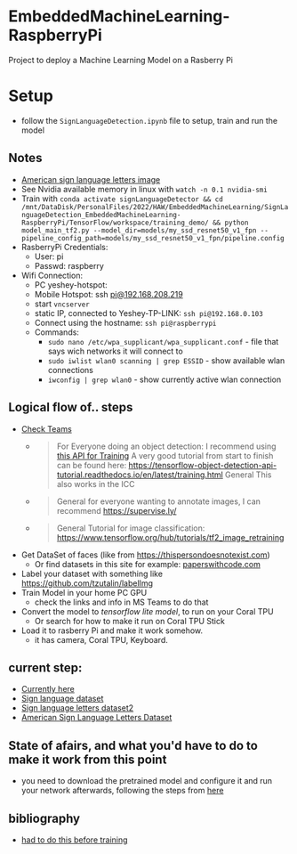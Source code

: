 # EmbeddedMachineLearning-RaspberryPi

Project to deploy a Machine Learning Model on a Rasberry Pi

# Setup

- follow the `SignLanguageDetection.ipynb` file to setup, train and run the model

## Notes

- [American sign language letters image](https://www.researchgate.net/publication/346023992/figure/fig1/AS:959642733649922@1605808065864/Fingerspelling-in-American-Sign-Language-which-represents-26-letters-and-10-digits-with.jpg)
- See Nvidia available memory in linux with `watch -n 0.1 nvidia-smi`
- Train with `conda activate signLanguageDetector && cd /mnt/DataDisk/PersonalFiles/2022/HAW/EmbeddedMachineLearning/SignLanguageDetection_EmbeddedMachineLearning-RaspberryPi/TensorFlow/workspace/training_demo/ && python model_main_tf2.py --model_dir=models/my_ssd_resnet50_v1_fpn --pipeline_config_path=models/my_ssd_resnet50_v1_fpn/pipeline.config`
- RasberryPi Credentials:
  - User: pi
  - Passwd: raspberry
- Wifi Connection:
  - PC yeshey-hotspot: 
  - Mobile Hotspot: ssh pi@192.168.208.219
  - start `vncserver`
  - static IP, connected to Yeshey-TP-LINK: `ssh pi@192.168.0.103`
  - Connect using the hostname: `ssh pi@raspberrypi`
  - Commands:
    - `sudo nano /etc/wpa_supplicant/wpa_supplicant.conf` - file that says wich networks it will connect to
    - `sudo iwlist wlan0 scanning | grep ESSID` - show available wlan connections
    - `iwconfig | grep wlan0` - show currently active wlan connection

## Logical flow of.. steps

- [Check Teams](https://teams.microsoft.com/_#/school/conversations/General?threadId=19:r1IGvssAqzPBmvBm8wHKg16bVGiFaaG_P8K87bbHE941@thread.tacv2&ctx=channel)
  - >  For Everyone doing an object detection: I recommend using [this API for Training](https://github.com/tensorflow/models/tree/master/research/object_detection) A very good tutorial from start to finish can be found here: https://tensorflow-object-detection-api-tutorial.readthedocs.io/en/latest/training.html General This also works in the ICC 
  - > General for everyone wanting to annotate images, I can recommend https://supervise.ly/
  - > General Tutorial for image classification: https://www.tensorflow.org/hub/tutorials/tf2_image_retraining
- Get DataSet of faces (like from https://thispersondoesnotexist.com)
  - Or find datasets in this site for example: [paperswithcode.com](https://paperswithcode.com) 
- Label your dataset with something like https://github.com/tzutalin/labelImg
- Train Model in your home PC GPU 
  - check the links and info in MS Teams to do that
- Convert the model to *tensorflow lite model*, to run on your Coral TPU
  - Or search for how to make it run on Coral TPU Stick
- Load it to rasberry Pi and make it work somehow.
  - it has camera, Coral TPU, Keyboard.

## current step:
- [Currently here](https://tensorflow-object-detection-api-tutorial.readthedocs.io/en/latest/training.html#training-the-model)
- [Sign language dataset](https://paperswithcode.com/dataset/wlasl)
- [Sign language letters dataset2](https://www.kaggle.com/datasets/grassknoted/asl-alphabet)
- [American Sign Language Letters Dataset](https://public.roboflow.com/object-detection/american-sign-language-letters/1)

## State of afairs, and what you'd have to do to make it work from this point
- you need to download the pretrained model and configure it and run your network afterwards, following the steps from [here](https://tensorflow-object-detection-api-tutorial.readthedocs.io/en/latest/training.html#download-pre-trained-model)

## bibliography
- [had to do this before training](https://github.com/tensorflow/models/blob/master/research/object_detection/g3doc/tf2.md#python-package-installation)